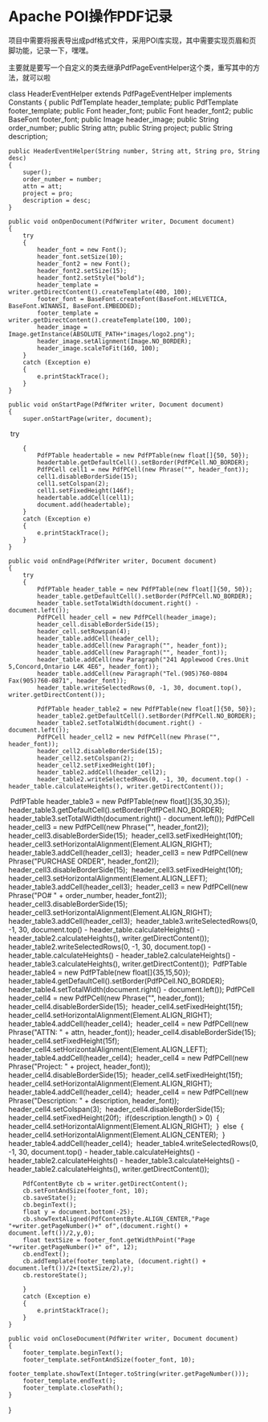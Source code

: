 # Apache POI操作PDF记录

项目中需要将报表导出成pdf格式文件，采用POI库实现，其中需要实现页眉和页脚功能，记录一下，嘿嘿。

主要就是要写一个自定义的类去继承PdfPageEventHelper这个类，重写其中的方法，就可以啦

class HeaderEventHelper extends PdfPageEventHelper implements Constants
{
	public PdfTemplate header_template;
	public PdfTemplate footer_template;
 	public Font header_font;
 	public Font header_font2;
 	public BaseFont footer_font;
 	public Image header_image;
 	public String order_number;
 	public String attn;
 	public String project;
 	public String description;
 	
 	public HeaderEventHelper(String number, String att, String pro, String desc)
 	{
 		super();
 		order_number = number;
 		attn = att;
 		project = pro;
 		description = desc;
 	}
 	
 	public void onOpenDocument(PdfWriter writer, Document document)
 	{
 		try
 		{
 			header_font = new Font();
 			header_font.setSize(10);
 			header_font2 = new Font();
 			header_font2.setSize(15);
 			header_font2.setStyle("bold");
 			header_template = writer.getDirectContent().createTemplate(400, 100);
 			footer_font = BaseFont.createFont(BaseFont.HELVETICA, BaseFont.WINANSI, BaseFont.EMBEDDED);
 			footer_template = writer.getDirectContent().createTemplate(100, 100);
 			header_image = Image.getInstance(ABSOLUTE_PATH+"images/logo2.png");
 			header_image.setAlignment(Image.NO_BORDER);
 			header_image.scaleToFit(160, 100);
 		}
 		catch (Exception e)
 		{
 			e.printStackTrace();
 		}
 	}
 	
 	public void onStartPage(PdfWriter writer, Document document)
 	{
        super.onStartPage(writer, document);
        

​    try

 		{
        	PdfPTable headertable = new PdfPTable(new float[]{50, 50});
            headertable.getDefaultCell().setBorder(PdfPCell.NO_BORDER);
            PdfPCell cell1 = new PdfPCell(new Phrase("", header_font));
            cell1.disableBorderSide(15);
            cell1.setColspan(2);
            cell1.setFixedHeight(146f);
            headertable.addCell(cell1);
            document.add(headertable);
 		}
 		catch (Exception e)
 		{
 			e.printStackTrace();
 		}
    }
 	
 	public void onEndPage(PdfWriter writer, Document document)
 	{
 		try
 		{
 			PdfPTable header_table = new PdfPTable(new float[]{50, 50});
 			header_table.getDefaultCell().setBorder(PdfPCell.NO_BORDER);
 			header_table.setTotalWidth(document.right() - document.left());
 			PdfPCell header_cell = new PdfPCell(header_image);
 			header_cell.disableBorderSide(15);
 			header_cell.setRowspan(4);
 			header_table.addCell(header_cell);
 			header_table.addCell(new Paragraph("", header_font));
 			header_table.addCell(new Paragraph("", header_font));
 			header_table.addCell(new Paragraph("241 Applewood Cres.Unit 5,Concord,Ontario L4K 4E6", header_font));
 			header_table.addCell(new Paragraph("Tel.(905)760-0804 Fax(905)760-0871", header_font));
 			header_table.writeSelectedRows(0, -1, 30, document.top(), writer.getDirectContent());
 			
 			PdfPTable header_table2 = new PdfPTable(new float[]{50, 50});
 			header_table2.getDefaultCell().setBorder(PdfPCell.NO_BORDER);
 			header_table2.setTotalWidth(document.right() - document.left());
            PdfPCell header_cell2 = new PdfPCell(new Phrase("", header_font));
            header_cell2.disableBorderSide(15);
            header_cell2.setColspan(2);
            header_cell2.setFixedHeight(10f);
            header_table2.addCell(header_cell2);
            header_table2.writeSelectedRows(0, -1, 30, document.top() - header_table.calculateHeights(), writer.getDirectContent());
            

​        PdfPTable header_table3 = new PdfPTable(new float[]{35,30,35});
​        header_table3.getDefaultCell().setBorder(PdfPCell.NO_BORDER);
​        header_table3.setTotalWidth(document.right() - document.left());
​        PdfPCell header_cell3 = new PdfPCell(new Phrase("", header_font2)); 
​        header_cell3.disableBorderSide(15);
​        header_cell3.setFixedHeight(10f);
​        header_cell3.setHorizontalAlignment(Element.ALIGN_RIGHT);
​        header_table3.addCell(header_cell3);
​        header_cell3 = new PdfPCell(new Phrase("PURCHASE ORDER", header_font2)); 
​        header_cell3.disableBorderSide(15);
​        header_cell3.setFixedHeight(10f);
​        header_cell3.setHorizontalAlignment(Element.ALIGN_LEFT);
​        header_table3.addCell(header_cell3);
​        header_cell3 = new PdfPCell(new Phrase("PO# " + order_number, header_font2));
​        header_cell3.disableBorderSide(15);
​        header_cell3.setHorizontalAlignment(Element.ALIGN_RIGHT);
​        header_table3.addCell(header_cell3);
​        header_table3.writeSelectedRows(0, -1, 30, document.top() - header_table.calculateHeights() - header_table2.calculateHeights(), writer.getDirectContent());
​        header_table2.writeSelectedRows(0, -1, 30, document.top() - header_table.calculateHeights() - header_table2.calculateHeights() - header_table3.calculateHeights(), writer.getDirectContent());
​        PdfPTable header_table4 = new PdfPTable(new float[]{35,15,50});
​        header_table4.getDefaultCell().setBorder(PdfPCell.NO_BORDER);
​        header_table4.setTotalWidth(document.right() - document.left());
​        PdfPCell header_cell4 = new PdfPCell(new Phrase("", header_font)); 
​        header_cell4.disableBorderSide(15);
​        header_cell4.setFixedHeight(15f);
​        header_cell4.setHorizontalAlignment(Element.ALIGN_RIGHT);
​        header_table4.addCell(header_cell4);
​        header_cell4 = new PdfPCell(new Phrase("ATTN: " + attn, header_font)); 
​        header_cell4.disableBorderSide(15);
​        header_cell4.setFixedHeight(15f);
​        header_cell4.setHorizontalAlignment(Element.ALIGN_LEFT);
​        header_table4.addCell(header_cell4);
​        header_cell4 = new PdfPCell(new Phrase("Project: " + project, header_font)); 
​        header_cell4.disableBorderSide(15);
​        header_cell4.setFixedHeight(15f);
​        header_cell4.setHorizontalAlignment(Element.ALIGN_RIGHT);
​        header_table4.addCell(header_cell4);
​        header_cell4 = new PdfPCell(new Phrase("Description: " + description, header_font));
​        header_cell4.setColspan(3);
​        header_cell4.disableBorderSide(15);
​        header_cell4.setFixedHeight(20f);
​        if(description.length() > 0)
​        {
​        	header_cell4.setHorizontalAlignment(Element.ALIGN_RIGHT);
​        }
​        else
​        {
​        	header_cell4.setHorizontalAlignment(Element.ALIGN_CENTER);
​        }
​        header_table4.addCell(header_cell4);
​        header_table4.writeSelectedRows(0, -1, 30, document.top() - header_table.calculateHeights() - header_table2.calculateHeights() - header_table3.calculateHeights() - header_table2.calculateHeights(), writer.getDirectContent());
 		
 		PdfContentByte cb = writer.getDirectContent();
 		cb.setFontAndSize(footer_font, 10);
 		cb.saveState();
 		cb.beginText();
 		float y = document.bottom(-25);
 		cb.showTextAligned(PdfContentByte.ALIGN_CENTER,"Page "+writer.getPageNumber()+" of",(document.right() + document.left())/2,y,0);
 		float textSize = footer_font.getWidthPoint("Page "+writer.getPageNumber()+" of", 12);
 		cb.endText();
 		cb.addTemplate(footer_template, (document.right() + document.left())/2+(textSize/2),y);
 		cb.restoreState();

 		}
 		catch (Exception e)
 		{
 			e.printStackTrace();
 		}
 	}
 	
 	public void onCloseDocument(PdfWriter writer, Document document)
 	{
 		footer_template.beginText();
 		footer_template.setFontAndSize(footer_font, 10);
 		footer_template.showText(Integer.toString(writer.getPageNumber()));
 		footer_template.endText();
 		footer_template.closePath();
 	}
}